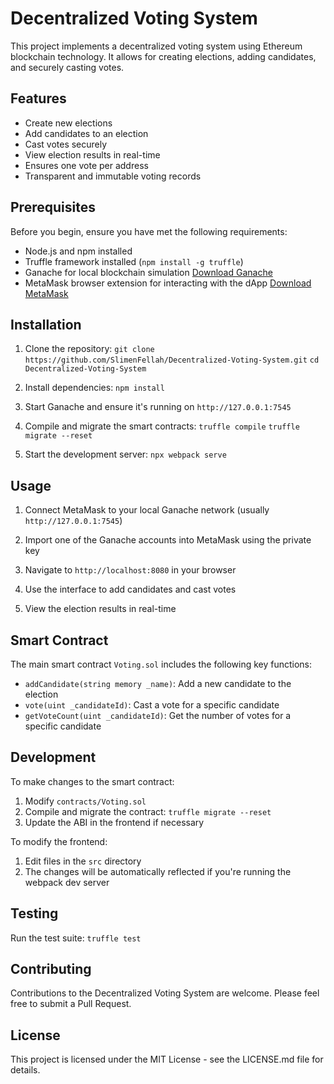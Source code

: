 # Decentralized Voting System

This project implements a decentralized voting system using Ethereum blockchain technology. It allows for creating elections, adding candidates, and securely casting votes.

## Features

- Create new elections
- Add candidates to an election
- Cast votes securely
- View election results in real-time
- Ensures one vote per address
- Transparent and immutable voting records

## Prerequisites

Before you begin, ensure you have met the following requirements:

- Node.js and npm installed
- Truffle framework installed (`npm install -g truffle`)
- Ganache for local blockchain simulation [Download Ganache](https://archive.trufflesuite.com/ganache/)
- MetaMask browser extension for interacting with the dApp [Download MetaMask](https://metamask.io/)

## Installation

1. Clone the repository:
   `git clone https://github.com/SlimenFellah/Decentralized-Voting-System.git`
   `cd Decentralized-Voting-System`

2. Install dependencies:
   `npm install`

3. Start Ganache and ensure it's running on `http://127.0.0.1:7545`

4. Compile and migrate the smart contracts:
   `truffle compile`
   `truffle migrate --reset`

5. Start the development server:
   `npx webpack serve`

## Usage

1. Connect MetaMask to your local Ganache network (usually `http://127.0.0.1:7545`)

2. Import one of the Ganache accounts into MetaMask using the private key

3. Navigate to `http://localhost:8080` in your browser

4. Use the interface to add candidates and cast votes

5. View the election results in real-time

## Smart Contract

The main smart contract `Voting.sol` includes the following key functions:

- `addCandidate(string memory _name)`: Add a new candidate to the election
- `vote(uint _candidateId)`: Cast a vote for a specific candidate
- `getVoteCount(uint _candidateId)`: Get the number of votes for a specific candidate

## Development

To make changes to the smart contract:

1. Modify `contracts/Voting.sol`
2. Compile and migrate the contract: `truffle migrate --reset`
3. Update the ABI in the frontend if necessary

To modify the frontend:

1. Edit files in the `src` directory
2. The changes will be automatically reflected if you're running the webpack dev server

## Testing

Run the test suite:
`truffle test`

## Contributing

Contributions to the Decentralized Voting System are welcome. Please feel free to submit a Pull Request.

## License

This project is licensed under the MIT License - see the LICENSE.md file for details.
